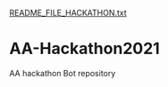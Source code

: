 [README_FILE_HACKATHON.txt](https://github.com/RKB75/AA-Hackathon2021/files/7079536/README_FILE_HACKATHON.txt)
# AA-Hackathon2021
AA hackathon Bot repository
